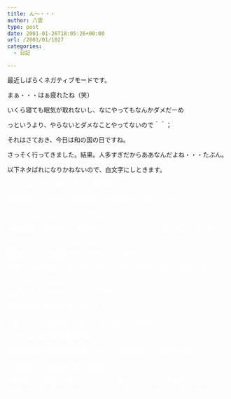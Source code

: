 ```yaml
---
title: ん～・・・
author: 八雲
type: post
date: 2001-01-26T18:05:26+00:00
url: /2001/01/1027
categories:
  - 日記

---
```

最近しばらくネガティブモードです。
  
まぁ・・・はぁ疲れたね（笑）
  
いくら寝ても眠気が取れないし、なにやってもなんかダメだーめ
  
っというより、やらないとダメなことやってないので＾＾；

それはさておき、今日は和の国の日ですね。
  
さっそく行ってきました。結果。人多すぎだからああなんだよね・・・たぶん。
  
以下ネタばれになりかねないので、白文字にしときます。

<FONT COLOR="white">
  
で、まぁ、その、あれですな、敵が居ないｗ
  
無駄に広い。これはいいんだけど。雰囲気も良い感じだった。
  
だけどさぁ・・あれはないんでない？；；
  
忍者屋敷が５個だけ？　あと森が３フロアだっけ・・・宿とかまるでないのか・・
  
敵国だからそれは無理ですって言えばそこまでだけどさ・・
  
個人的には和の国人ってのができるんじゃないかなぁくらいに期待してただけに・・
  
料金倍でもいいから、もっと人増やそうよ・・・
  
なんだか暗い気持ちになっちゃう；；
  
まぁ・・・さすがに厳しいのでしょうが・・・色々と。
  
できれば、NEXONの奮起を願いたいところです。
  
実際ちぇりむとかはがんばってる・・・と思うけど、さすがに物量が・・・
  
どうあがいても敵わない事ってあるからねぇ・・・
  
過労死しない程度にがんばってくださいね～。というより人増やしましょうよ（笑）
  
</font>